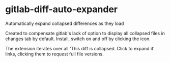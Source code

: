 # gitlab-diff-auto-expander
Automatically expand collapsed differences as they load

Created to compensate gitlab's lack of option to display all collapsed files in changes tab by default. Install, switch on and off by clicking the icon. 

The extension iterates over all 'This diff is collapsed. Click to expand it' links, clicking them to request full file versions.
